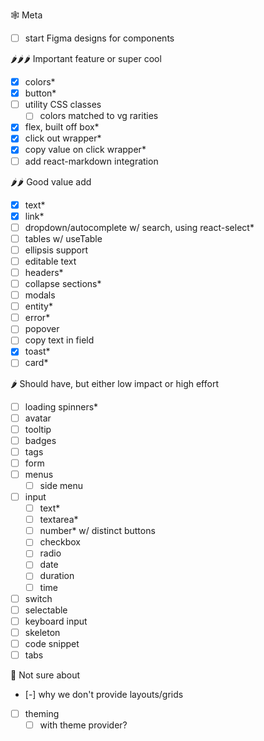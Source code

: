 🕸 Meta

- [ ] start Figma designs for components

🌶🌶🌶 Important feature or super cool

- [x] colors\*
- [x] button\*
- [ ] utility CSS classes
  - [ ] colors matched to vg rarities
- [x] flex, built off box\*
- [x] click out wrapper\*
- [x] copy value on click wrapper\*
- [ ] add react-markdown integration

🌶🌶 Good value add

- [x] text\*
- [x] link\*
- [ ] dropdown/autocomplete w/ search, using react-select\*
- [ ] tables w/ useTable
- [ ] ellipsis support
- [ ] editable text
- [ ] headers\*
- [ ] collapse sections\*
- [ ] modals
- [ ] entity\*
- [ ] error\*
- [ ] popover
- [ ] copy text in field
- [x] toast\*
- [ ] card\*

🌶 Should have, but either low impact or high effort

- [ ] loading spinners\*
- [ ] avatar
- [ ] tooltip
- [ ] badges
- [ ] tags
- [ ] form
- [ ] menus
  - [ ] side menu
- [ ] input
  - [ ] text\*
  - [ ] textarea\*
  - [ ] number\* w/ distinct buttons
  - [ ] checkbox
  - [ ] radio
  - [ ] date
  - [ ] duration
  - [ ] time
- [ ] switch
- [ ] selectable
- [ ] keyboard input
- [ ] skeleton
- [ ] code snippet
- [ ] tabs

🧊 Not sure about

- [-] why we don't provide layouts/grids
- [ ] theming
  - [ ] with theme provider?
